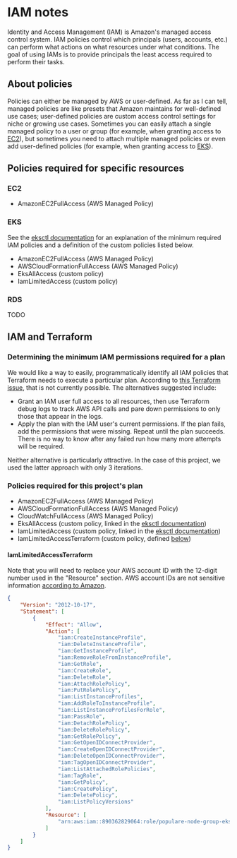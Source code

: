 # IAM notes

Identity and Access Management (IAM) is Amazon's managed access control system.
IAM policies control which principals (users, accounts, etc.) can perform what
actions on what resources under what conditions. The goal of using IAMs is to
provide principals the least access required to perform their tasks.

## About policies

Policies can either be managed by AWS or user-defined. As far as I can tell,
managed policies are like presets that Amazon maintains for well-defined use
cases; user-defined policies are custom access control settings for niche or
growing use cases. Sometimes you can easily attach a single managed policy to a
user or group (for example, when granting access to [EC2](#ec2)), but sometimes
you need to attach multiple managed policies or even add user-defined policies
(for example, when granting access to [EKS](#eks)).

## Policies required for specific resources

### EC2

* AmazonEC2FullAccess (AWS Managed Policy)

### EKS

See the [eksctl documentation](https://eksctl.io/usage/minimum-iam-policies/)
for an explanation of the minimum required IAM policies and a definition of the
custom policies listed below.

* AmazonEC2FullAccess (AWS Managed Policy)
* AWSCloudFormationFullAccess (AWS Managed Policy)
* EksAllAccess (custom policy)
* IamLimitedAccess (custom policy)

### RDS

TODO

## IAM and Terraform

### Determining the minimum IAM permissions required for a plan

We would like a way to easily, programmatically identify all IAM policies that
Terraform needs to execute a particular plan. According to [this Terraform
issue](https://github.com/hashicorp/terraform/issues/2834), that is not
currently possible. The alternatives suggested include:

* Grant an IAM user full access to all resources, then use Terraform debug logs
to track AWS API calls and pare down permissions to only those that appear in
the logs.
* Apply the plan with the IAM user's current permissions. If the plan fails,
add the permissions that were missing. Repeat until the plan succeeds. There is
no way to know after any failed run how many more attempts will be required.

Neither alternative is particularly attractive. In the case of this project, we
used the latter approach with only 3 iterations.

### Policies required for this project's plan

* AmazonEC2FullAccess (AWS Managed Policy)
* AWSCloudFormationFullAccess (AWS Managed Policy)
* CloudWatchFullAccess (AWS Managed Policy)
* EksAllAccess (custom policy, linked in the [eksctl documentation](https://eksctl.io/usage/minimum-iam-policies/))
* IamLimitedAccess (custom policy, linked in the [eksctl documentation](https://eksctl.io/usage/minimum-iam-policies/))
* IamLimitedAccessTerraform (custom policy, defined [below](#iamlimitedaccessterraform))

#### IamLimitedAccessTerraform

Note that you will need to replace your AWS account ID with the 12-digit number
used in the "Resource" section. AWS account IDs are not sensitive information
[according to Amazon]((https://docs.aws.amazon.com/general/latest/gr/acct-identifiers.html)).

```json
{
    "Version": "2012-10-17",
    "Statement": [
        {
            "Effect": "Allow",
            "Action": [
                "iam:CreateInstanceProfile",
                "iam:DeleteInstanceProfile",
                "iam:GetInstanceProfile",
                "iam:RemoveRoleFromInstanceProfile",
                "iam:GetRole",
                "iam:CreateRole",
                "iam:DeleteRole",
                "iam:AttachRolePolicy",
                "iam:PutRolePolicy",
                "iam:ListInstanceProfiles",
                "iam:AddRoleToInstanceProfile",
                "iam:ListInstanceProfilesForRole",
                "iam:PassRole",
                "iam:DetachRolePolicy",
                "iam:DeleteRolePolicy",
                "iam:GetRolePolicy",
                "iam:GetOpenIDConnectProvider",
                "iam:CreateOpenIDConnectProvider",
                "iam:DeleteOpenIDConnectProvider",
                "iam:TagOpenIDConnectProvider",
                "iam:ListAttachedRolePolicies",
                "iam:TagRole",
                "iam:GetPolicy",
                "iam:CreatePolicy",
                "iam:DeletePolicy",
                "iam:ListPolicyVersions"
            ],
            "Resource": [
                "arn:aws:iam::890362829064:role/populare-node-group-eks-node-group-*"
            ]
        }
    ]
}
```

